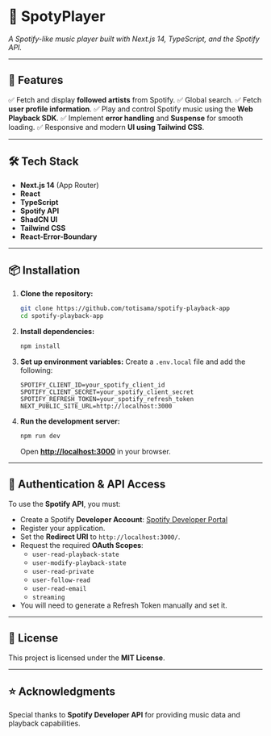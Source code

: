 # 🎵 SpotyPlayer

_A Spotify-like music player built with Next.js 14, TypeScript, and the Spotify API._

---

## 🚀 Features

✅ Fetch and display **followed artists** from Spotify.
✅ Global search.
✅ Fetch **user profile information**.
✅ Play and control Spotify music using the **Web Playback SDK**.
✅ Implement **error handling** and **Suspense** for smooth loading.
✅ Responsive and modern **UI using Tailwind CSS**.

---

## 🛠 Tech Stack

- **Next.js 14** (App Router)
- **React**
- **TypeScript**
- **Spotify API**
- **ShadCN UI**
- **Tailwind CSS**
- **React-Error-Boundary**

---

## 📦 Installation

1. **Clone the repository:**

   ```sh
   git clone https://github.com/totisama/spotify-playback-app
   cd spotify-playback-app
   ```

2. **Install dependencies:**

   ```sh
   npm install
   ```

3. **Set up environment variables:**
   Create a `.env.local` file and add the following:

   ```env
   SPOTIFY_CLIENT_ID=your_spotify_client_id
   SPOTIFY_CLIENT_SECRET=your_spotify_client_secret
   SPOTIFY_REFRESH_TOKEN=your_spotify_refresh_token
   NEXT_PUBLIC_SITE_URL=http://localhost:3000
   ```

4. **Run the development server:**
   ```sh
   npm run dev
   ```
   Open **[http://localhost:3000](http://localhost:3000)** in your browser.

---

## 🔑 Authentication & API Access

To use the **Spotify API**, you must:

- Create a Spotify **Developer Account**: [Spotify Developer Portal](https://developer.spotify.com/dashboard/)
- Register your application.
- Set the **Redirect URI** to `http://localhost:3000/`.
- Request the required **OAuth Scopes**:
  - `user-read-playback-state`
  - `user-modify-playback-state`
  - `user-read-private`
  - `user-follow-read`
  - `user-read-email`
  - `streaming`
- You will need to generate a Refresh Token manually and set it.

---

## 📜 License

This project is licensed under the **MIT License**.

---

## ⭐ Acknowledgments

Special thanks to **Spotify Developer API** for providing music data and playback capabilities.
